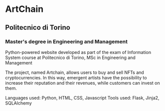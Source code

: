 # ArtChain
## Politecnico di Torino
###  Master's degree in Engineering and Management
Python-powered website developed as part of the exam of Information System course at Politecnico di Torino, MSc in Engineering and Management

The project, named Artchain, allows users to buy and sell NFTs and cryptocurrencies. In this way, emergent artists have the possibility to increase their reputation and their revenues, while customers can invest on them.

Languages used: Python, HTML, CSS, Javascript
Tools used: Flask, Jinja2, SQLAlchemy
